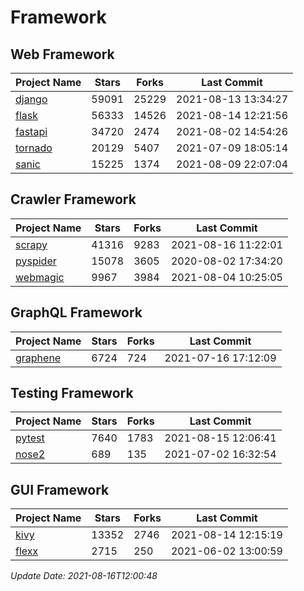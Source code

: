# Framework

## Web Framework
| Project Name | Stars | Forks | Last Commit |
| ------------ | ----- | ----- | ----------- |
| [django](https://github.com/django/django) | 59091 | 25229 | 2021-08-13 13:34:27 |
| [flask](https://github.com/pallets/flask) | 56333 | 14526 | 2021-08-14 12:21:56 |
| [fastapi](https://github.com/tiangolo/fastapi) | 34720 | 2474 | 2021-08-02 14:54:26 |
| [tornado](https://github.com/tornadoweb/tornado) | 20129 | 5407 | 2021-07-09 18:05:14 |
| [sanic](https://github.com/sanic-org/sanic) | 15225 | 1374 | 2021-08-09 22:07:04 |

## Crawler Framework
| Project Name | Stars | Forks | Last Commit |
| ------------ | ----- | ----- | ----------- |
| [scrapy](https://github.com/scrapy/scrapy) | 41316 | 9283 | 2021-08-16 11:22:01 |
| [pyspider](https://github.com/binux/pyspider) | 15078 | 3605 | 2020-08-02 17:34:20 |
| [webmagic](https://github.com/code4craft/webmagic) | 9967 | 3984 | 2021-08-04 10:25:05 |

## GraphQL Framework
| Project Name | Stars | Forks | Last Commit |
| ------------ | ----- | ----- | ----------- |
| [graphene](https://github.com/graphql-python/graphene) | 6724 | 724 | 2021-07-16 17:12:09 |

## Testing Framework
| Project Name | Stars | Forks | Last Commit |
| ------------ | ----- | ----- | ----------- |
| [pytest](https://github.com/pytest-dev/pytest) | 7640 | 1783 | 2021-08-15 12:06:41 |
| [nose2](https://github.com/nose-devs/nose2) | 689 | 135 | 2021-07-02 16:32:54 |

## GUI Framework
| Project Name | Stars | Forks | Last Commit |
| ------------ | ----- | ----- | ----------- |
| [kivy](https://github.com/kivy/kivy) | 13352 | 2746 | 2021-08-14 12:15:19 |
| [flexx](https://github.com/flexxui/flexx) | 2715 | 250 | 2021-06-02 13:00:59 |

*Update Date: 2021-08-16T12:00:48*